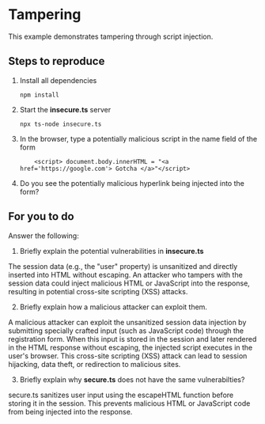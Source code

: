 # Tampering

This example demonstrates tampering through script injection.

## Steps to reproduce

1. Install all dependencies

   `npm install`

2. Start the **insecure.ts** server

   `npx ts-node insecure.ts`

3. In the browser, type a potentially malicious script in the name field of the form

   ```
       <script> document.body.innerHTML = "<a href='https://google.com'> Gotcha </a>"</script>
   ```

4. Do you see the potentially malicious hyperlink being injected into the form?

## For you to do

Answer the following:

1. Briefly explain the potential vulnerabilities in **insecure.ts**

The session data (e.g., the "user" property) is unsanitized and directly inserted into HTML without escaping. An attacker who tampers with the session data could inject malicious HTML or JavaScript into the response, resulting in potential cross-site scripting (XSS) attacks.

2. Briefly explain how a malicious attacker can exploit them.

A malicious attacker can exploit the unsanitized session data injection by submitting specially crafted input (such as JavaScript code) through the registration form. When this input is stored in the session and later rendered in the HTML response without escaping, the injected script executes in the user's browser. This cross-site scripting (XSS) attack can lead to session hijacking, data theft, or redirection to malicious sites.

3. Briefly explain why **secure.ts** does not have the same vulnerabilties?

secure.ts sanitizes user input using the escapeHTML function before storing it in the session. This prevents malicious HTML or JavaScript code from being injected into the response.
